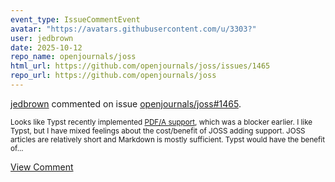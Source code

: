 ```yaml
---
event_type: IssueCommentEvent
avatar: "https://avatars.githubusercontent.com/u/3303?"
user: jedbrown
date: 2025-10-12
repo_name: openjournals/joss
html_url: https://github.com/openjournals/joss/issues/1465
repo_url: https://github.com/openjournals/joss
---
```


<a href='https://github.com/jedbrown' target='_blank'>jedbrown</a> commented on issue <a href='https://github.com/openjournals/joss/issues/1465' target='_blank'>openjournals/joss#1465</a>.

<small>Looks like Typst recently implemented [PDF/A support](https://typst.app/docs/reference/pdf/#pdf-a), which was a blocker earlier. I like Typst, but I have mixed feelings about the cost/benefit of JOSS adding support. JOSS articles are relatively short and Markdown is mostly sufficient. Typst would have the benefit of...</small>

<a href='https://github.com/openjournals/joss/issues/1465' target='_blank'>View Comment</a>